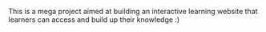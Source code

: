 This is a mega project aimed at building an interactive learning website that learners can access and build up their knowledge :)
